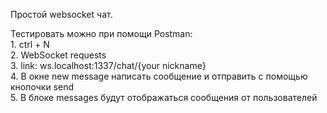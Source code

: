 Простой websocket чат.

Тестировать можно при помощи Postman:  
	1. ctrl + N  
	2. WebSocket requests  
	3. link: ws.localhost:1337/chat/{your nickname}  
	4. В окне new message написать сообщение и отправить с помощью кнопочки send  
	5. В блоке messages будут отображаться сообщения от пользователей
